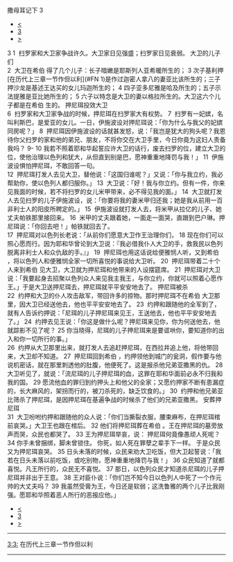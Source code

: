 ﻿





 撒母耳记下 3




* [<](bible/2SA02.md)
* [3](bible/2SA.md)
* [>](bible/2SA04.md)



 
3 
1  扫罗家和大卫家争战许久。大卫家日见强盛；扫罗家日见衰弱。 大卫的儿子们  
2  大卫在希伯 得了几个儿子：长子暗嫩是耶斯列人亚希暖所生的； 
3 次子基利押[在历代上三章一节作但以利](#FN
1)是作过迦密人拿八的妻亚比该所生的；三子押沙龙是基述王达买的女儿玛迦所生的； 
4 四子亚多尼雅是哈及所生的；五子示法提雅是亚比她所生的； 
5 六子以特念是大卫的妻以格拉所生的。大卫这六个儿子都是在希伯 生的。 押尼珥投效大卫  
6  扫罗家和大卫家争战的时候，押尼珥在扫罗家大有权势。 
7  扫罗有一妃嫔，名叫利斯巴，是爱亚的女儿。一日，伊施波设对押尼珥说：「你为什么与我父的妃嫔同房呢？」 
8  押尼珥因伊施波设的话就甚发怒，说：「我岂是犹大的狗头呢？我恩待你父扫罗的家和他的弟兄、朋友，不将你交在大卫手里，今日你竟为这妇人责备我吗？ 
9-
10 我若不照着耶和华起誓应许大卫的话行，废去扫罗的位，建立大卫的位，使他治理以色列和犹大，从但直到别是巴，愿神重重地降罚与我！」 
11  伊施波设惧怕押尼珥，不敢回答一句。  
12  押尼珥打发人去见大卫，替他说：「这国归谁呢？」又说：「你与我立约，我必帮助你，使以色列人都归服你。」 
13  大卫说：「好！我与你立约。但有一件，你来见我面的时候，若不将扫罗的女儿米甲带来，必不得见我的面。」 
14  大卫就打发人去见扫罗的儿子伊施波设，说：「你要将我的妻米甲归还我；她是我从前用一百非利士人的阳皮所聘定的。」 
15  伊施波设就打发人去，将米甲从拉亿的儿子、她丈夫帕铁那里接回来。 
16  米甲的丈夫跟着她，一面走一面哭，直跟到巴户琳。押尼珥说：「你回去吧！」帕铁就回去了。  
17  押尼珥对以色列长老说：「从前你们愿意大卫作王治理你们， 
18 现在你们可以照心愿而行。因为耶和华曾论到大卫说：『我必借我仆人大卫的手，救我民以色列脱离非利士人和众仇敌的手。』」 
19  押尼珥也用这话说给便雅悯人听，又到希伯 ，将以色列人和便雅悯全家一切所喜悦的事说给大卫听。 
20  押尼珥带着二十个人来到希伯 见大卫，大卫就为押尼珥和他带来的人设摆筵席。 
21  押尼珥对大卫说：「我要起身去招聚以色列众人来见我主我王，与你立约，你就可以照着心愿作王。」于是大卫送押尼珥去，押尼珥就平平安安地去了。 押尼珥被杀  
22  约押和大卫的仆人攻击敌军，带回许多的掠物。那时押尼珥不在希伯 大卫那里，因大卫已经送他去，他也平平安安地去了。 
23  约押和跟随他的全军到了，就有人告诉约押说：「尼珥的儿子押尼珥来见王，王送他去，他也平平安安地去了。」 
24  约押去见王说：「你这是做什么呢？押尼珥来见你，你为何送他去，他就踪影不见了呢？ 
25 你当晓得，尼珥的儿子押尼珥来是要诓哄你，要知道你的出入和你一切所行的事。」  
26  约押从大卫那里出来，就打发人去追赶押尼珥，在西拉井追上他，将他带回来，大卫却不知道。 
27  押尼珥回到希伯 ，约押领他到城门的瓮洞，假作要与他说机密话，就在那里刺透他的肚腹，他便死了。这是报杀他兄弟亚撒黑的仇。 
28  大卫听见了，就说：「流尼珥的儿子押尼珥的血，这罪在耶和华面前必永不归我和我的国。 
29 愿流他血的罪归到约押头上和他父的全家；又愿约押家不断有患漏症的，长大麻风的，架拐而行的，被刀杀死的，缺乏饮食的。」 
30  约押和他兄弟亚比筛杀了押尼珥，是因押尼珥在基遍争战的时候杀了他们的兄弟亚撒黑。 安葬押尼珥  
31  大卫吩咐约押和跟随他的众人说：「你们当撕裂衣服，腰束麻布，在押尼珥棺前哀哭。」大卫王也跟在棺后。 
32 他们将押尼珥葬在希伯 。王在押尼珥的墓旁放声而哭，众民也都哭了。 
33 王为押尼珥举哀，说： 押尼珥何竟像愚顽人死呢？  
34 你手未曾捆绑，脚未曾锁住。 你死，如人死在罪孽之辈手下一样。 于是众民又为押尼珥哀哭。 
35 日头未落的时候，众民来劝大卫吃饭，但大卫起誓说：「我若在日头未落以前吃饭，或吃别物，愿神重重地降罚与我！」 
36 众民知道了就都喜悦。凡王所行的，众民无不喜悦。 
37 那日，以色列众民才知道杀尼珥的儿子押尼珥并非出于王意。 
38 王对臣仆说：「你们岂不知今日以色列人中死了一个作元帅的大丈夫吗？ 
39 我虽然受膏为王，今日还是软弱；这洗鲁雅的两个儿子比我刚强。愿耶和华照着恶人所行的恶报应他。」 
* [<](bible/2SA02.md)
* [3](bible/2SA.md)
* [>](bible/2SA04.md)





---


[3:3:](#V3)
在历代上三章一节作但以利




---









